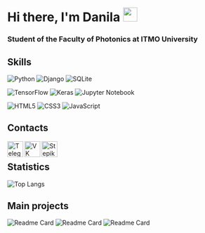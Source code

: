 # Hi there, I'm Danila <img src="https://github.com/blackcater/blackcater/raw/main/images/Hi.gif" height="32"/></h1>
### Student of the Faculty of Photonics at ITMO University

## Skills
![Python](https://img.shields.io/badge/python-3670A0?style=for-the-badge&logo=python&logoColor=ffdd54)
![Django](https://img.shields.io/badge/django-%23092E20.svg?style=for-the-badge&logo=django&logoColor=white)
![SQLite](https://img.shields.io/badge/sqlite-%2307405e.svg?style=for-the-badge&logo=sqlite&logoColor=white)

![TensorFlow](https://img.shields.io/badge/TensorFlow-%23FF6F00.svg?style=for-the-badge&logo=TensorFlow&logoColor=white)
![Keras](https://img.shields.io/badge/Keras-%23D00000.svg?style=for-the-badge&logo=Keras&logoColor=white)
![Jupyter Notebook](https://img.shields.io/badge/jupyter-%23FA0F00.svg?style=for-the-badge&logo=jupyter&logoColor=white)

![HTML5](https://img.shields.io/badge/html5-%23E34F26.svg?style=for-the-badge&logo=html5&logoColor=white)
![CSS3](https://img.shields.io/badge/css3-%231572B6.svg?style=for-the-badge&logo=css3&logoColor=white)
![JavaScript](https://img.shields.io/badge/javascript-%23323330.svg?style=for-the-badge&logo=javascript&logoColor=%23F7DF1E)

## Contacts
<p align="left">
  <a href="https://t.me/vvvdanilsss" target="_blank" rel="noreferrer">
    <img align="left" alt="Telegram" width="36px" src="https://upload.wikimedia.org/wikipedia/commons/thumb/8/83/Telegram_2019_Logo.svg/2048px-Telegram_2019_Logo.svg.png"/>
  </a>
  <a href="https://vk.com/vvvdanilsss" target="_blank" rel="noreferrer">
    <img align="left" alt="VK" width="36px" src="https://upload.wikimedia.org/wikipedia/commons/2/21/VK.com-logo.svg"/>
  </a>
    </a>
  <a href="https://stepik.org/users/315530247/profile" target="_blank" rel="noreferrer">
    <img align="left" alt="Stepik" width="36px" src="https://commons.wikimedia.org/wiki/File:Stepik_logotype.png"/>
  </a>
</p>
<br />

## Statistics
![Top Langs](https://github-readme-stats.vercel.app/api/top-langs/?username=vvvdanilsss&layout=compact&theme=dark)

## Main projects 
![Readme Card](https://github-readme-stats.vercel.app/api/pin/?username=vvvdanilsss&repo=Deep-learning&theme=dark)
![Readme Card](https://github-readme-stats.vercel.app/api/pin/?username=vvvdanilsss&repo=Machine-learning&theme=dark)
![Readme Card](https://github-readme-stats.vercel.app/api/pin/?username=vvvdanilsss&repo=Project-DrawHomeAI&theme=dark)
